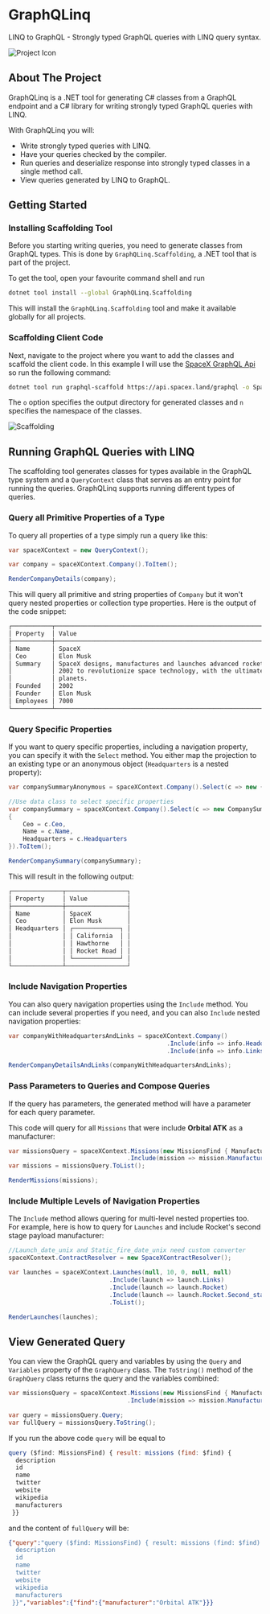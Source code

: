 # GraphQLinq

LINQ to GraphQL - Strongly typed GraphQL queries with LINQ query syntax.

![Project Icon](Icon.png "GraphQLinq Project Icon")

## About The Project

GraphQLinq is a .NET tool for generating C# classes from a GraphQL endpoint and a C# library for writing strongly typed GraphQL queries with LINQ.

With GraphQLinq you will:

- Write strongly typed queries with LINQ.
- Have your queries checked by the compiler.
- Run queries and deserialize response into strongly typed classes in a single method call.
- View queries generated by LINQ to GraphQL.

## Getting Started

### Installing Scaffolding Tool

Before you starting writing queries, you need to generate classes from GraphQL types. This is done by `GraphQLinq.Scaffolding`, a .NET tool that is part of the project.

To get the tool, open your favourite command shell and run

```sh
dotnet tool install --global GraphQLinq.Scaffolding
```

This will install the `GraphQLinq.Scaffolding` tool and make it available globally for all projects.

### Scaffolding Client Code

Next, navigate to the project where you want to add the classes and scaffold the client code. In this example I will use the [SpaceX GraphQL Api](https://api.spacex.land/graphql) so run the following command:

```sh
dotnet tool run graphql-scaffold https://api.spacex.land/graphql -o SpaceX -n SpaceX
```

The `o` option specifies the output directory for generated classes and `n` specifies the namespace of the classes.

![Scaffolding](Scaffolding.gif "Scaffolding GraphQL Client")

## Running GraphQL Queries with LINQ

The scaffolding tool generates classes for types available in the GraphQL type system and a `QueryContext` class that serves as an entry point for running the queries. GraphQLinq supports running different types of queries.

### Query all Primitive Properties of a Type

To query all properties of a type simply run a query like this:

```cs
var spaceXContext = new QueryContext();

var company = spaceXContext.Company().ToItem();

RenderCompanyDetails(company);
```

This will query all primitive and string properties of `Company` but it won't query nested properties or collection type properties. Here is the output of the code snippet:

```sh
┌───────────┬──────────────────────────────────────────────────────────────────────────────────────────────────────────┐
│ Property  │ Value                                                                                                    │
├───────────┼──────────────────────────────────────────────────────────────────────────────────────────────────────────┤
│ Name      │ SpaceX                                                                                                   │
│ Ceo       │ Elon Musk                                                                                                │
│ Summary   │ SpaceX designs, manufactures and launches advanced rockets and spacecraft. The company was founded in    │
│           │ 2002 to revolutionize space technology, with the ultimate goal of enabling people to live on other       │
│           │ planets.                                                                                                 │
│ Founded   │ 2002                                                                                                     │
│ Founder   │ Elon Musk                                                                                                │
│ Employees │ 7000                                                                                                     │
└───────────┴──────────────────────────────────────────────────────────────────────────────────────────────────────────┘
```

### Query Specific Properties

If you want to query specific properties, including a navigation property, you can specify it with the `Select` method. You either map the projection to an existing type or an anonymous object (`Headquarters` is a nested property):

```cs
var companySummaryAnonymous = spaceXContext.Company().Select(c => new { c.Ceo, c.Name, c.Headquarters }).ToItem();

//Use data class to select specific properties
var companySummary = spaceXContext.Company().Select(c => new CompanySummary
{
    Ceo = c.Ceo,
    Name = c.Name,
    Headquarters = c.Headquarters
}).ToItem();

RenderCompanySummary(companySummary);
```

This will result in the following output:

```sh
┌──────────────┬─────────────────┐
│ Property     │ Value           │
├──────────────┼─────────────────┤
│ Name         │ SpaceX          │
│ Ceo          │ Elon Musk       │
│ Headquarters │ ┌─────────────┐ │
│              │ │ California  │ │
│              │ │ Hawthorne   │ │
│              │ │ Rocket Road │ │
│              │ └─────────────┘ │
└──────────────┴─────────────────┘
```

### Include Navigation Properties

You can also query navigation properties using the `Include` method. You can include several properties if you need, and you can also `Include` nested navigation properties:

```cs
var companyWithHeadquartersAndLinks = spaceXContext.Company()
                                            .Include(info => info.Headquarters)
                                            .Include(info => info.Links).ToItem();

RenderCompanyDetailsAndLinks(companyWithHeadquartersAndLinks);
```

### Pass Parameters to Queries and Compose Queries

If the query has parameters, the generated method will have a parameter for each query parameter.

This code will query for all `Missions` that were include **Orbital ATK** as a manufacturer:

```cs
var missionsQuery = spaceXContext.Missions(new MissionsFind { Manufacturer = "Orbital ATK" }, null, null)
                                 .Include(mission => mission.Manufacturers);
var missions = missionsQuery.ToList();

RenderMissions(missions);
```

### Include Multiple Levels of Navigation Properties

The `Include` method allows quering for multi-level nested properties too. For example, here is how to query for `Launches` and include Rocket's second stage payload manufacturer:

```cs
//Launch_date_unix and Static_fire_date_unix need custom converter
spaceXContext.ContractResolver = new SpaceXContractResolver();

var launches = spaceXContext.Launches(null, 10, 0, null, null)
                            .Include(launch => launch.Links)
                            .Include(launch => launch.Rocket)
                            .Include(launch => launch.Rocket.Second_stage.Payloads.Select(payload => payload.Manufacturer))
                            .ToList();

RenderLaunches(launches);
```

## View Generated Query

You can view the GraphQL query and variables by using the `Query` and `Variables` property of the `GraphQuery` class. The `ToString()` method of the `GraphQuery` class returns the query and the variables combined:

```cs
var missionsQuery = spaceXContext.Missions(new MissionsFind { Manufacturer = "Orbital ATK" }, null, null)
                                 .Include(mission => mission.Manufacturers);

var query = missionsQuery.Query;
var fullQuery = missionsQuery.ToString();
```

If you run the above code `query` will be equal to

```js
query ($find: MissionsFind) { result: missions (find: $find) { 
  description
  id
  name
  twitter
  website
  wikipedia
  manufacturers
 }}
```

and the content of `fullQuery` will be:

```json
{"query":"query ($find: MissionsFind) { result: missions (find: $find) { 
  description
  id
  name
  twitter
  website
  wikipedia
  manufacturers
 }}","variables":{"find":{"manufacturer":"Orbital ATK"}}}
```